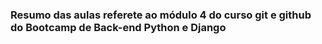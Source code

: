 ### Resumo das aulas referete ao módulo 4 do curso git e github do Bootcamp de Back-end Python e Django
